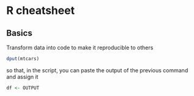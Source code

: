 # R cheatsheet

## Basics

Transform data into code to make it reproducible to others
```R
dput(mtcars)
```
so that, in the script, you can paste the output of the previous command and assign it 
```R
df <- OUTPUT
```
